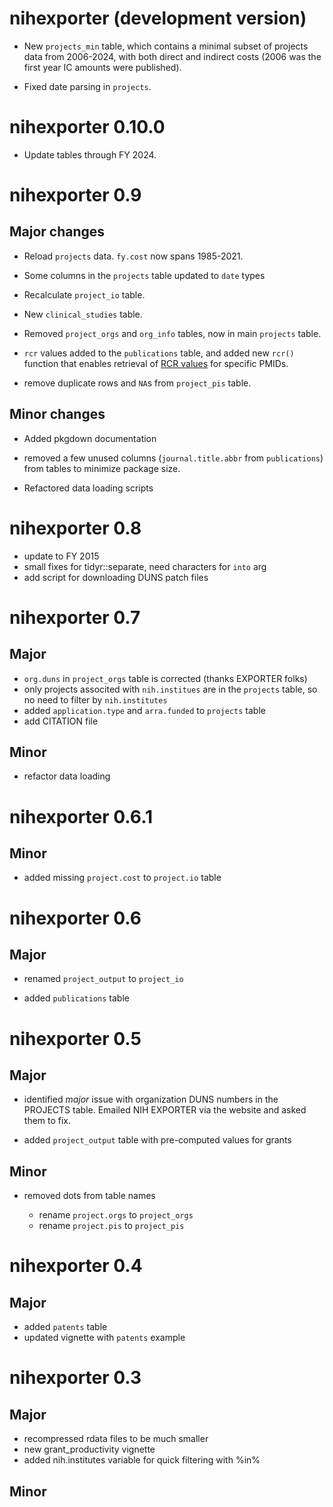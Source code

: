# nihexporter (development version)

* New `projects_min` table, which contains a minimal subset of projects data from 2006-2024,
  with both direct and indirect costs (2006 was the first year IC amounts were published).

* Fixed date parsing in `projects`.

# nihexporter 0.10.0

* Update tables through FY 2024.

# nihexporter 0.9

## Major changes

- Reload `projects` data. `fy.cost` now spans 1985-2021.

- Some columns in the `projects` table updated to `date` types

- Recalculate `project_io` table.

- New `clinical_studies` table.

- Removed `project_orgs` and `org_info` tables, now in main `projects` table.

- `rcr` values added to the `publications` table, and added new `rcr()` function that enables retrieval of [RCR values](https://icite.od.nih.gov/stats) for specific PMIDs.

- remove duplicate rows and `NA`s from `project_pis` table.

## Minor changes

- Added pkgdown documentation

- removed a few unused columns (`journal.title.abbr` from `publications`) from tables to minimize package size.

- Refactored data loading scripts

# nihexporter 0.8

- update to FY 2015
- small fixes for tidyr::separate, need characters for `into` arg
- add script for downloading DUNS patch files

# nihexporter 0.7

## Major

- `org.duns` in `project_orgs` table is corrected (thanks EXPORTER folks)
- only projects associted with `nih.institues` are in the `projects` table, so no need to filter by `nih.institutes`
- added `application.type` and `arra.funded` to `projects` table
- add CITATION file

## Minor

- refactor data loading

# nihexporter 0.6.1

## Minor

- added missing `project.cost` to `project.io` table

# nihexporter 0.6

## Major

- renamed `project_output` to `project_io`

- added `publications` table

# nihexporter 0.5

## Major

- identified *major* issue with organization DUNS numbers in the PROJECTS
  table. Emailed NIH EXPORTER via the website and asked them to fix.

- added `project_output` table with pre-computed values for grants

## Minor

- removed dots from table names

  + rename `project.orgs` to `project_orgs`
  + rename `project.pis` to `project_pis`

# nihexporter 0.4

## Major

- added `patents` table
- updated vignette with `patents` example

# nihexporter 0.3

## Major

- recompressed rdata files to be much smaller
- new grant_productivity vignette
- added nih.institutes variable for quick filtering with %in%

## Minor
